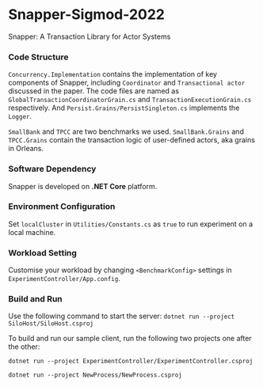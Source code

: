 # Snapper-Sigmod-2022
Snapper: A Transaction Library for Actor Systems

### Code Structure
`Concurrency.Implementation` contains the implementation of key components of Snapper, including `Coordinator` and `Transactional actor` discussed in the paper. The code files are named as `GlobalTransactionCoordinatorGrain.cs` and `TransactionExecutionGrain.cs` respectively. And `Persist.Grains/PersistSingleton.cs` implements the `Logger`.

`SmallBank` and `TPCC` are two benchmarks we used. `SmallBank.Grains` and `TPCC.Grains` contain the transaction logic of user-defined actors, aka grains in Orleans.

### Software Dependency
Snapper is developed on **.NET Core** platform.

### Environment Configuration
Set `localCluster` in `Utilities/Constants.cs` as `true` to run experiment on a local machine.

### Workload Setting
Customise your workload by changing `<BenchmarkConfig>` settings in `ExperimentController/App.config`.

### Build and Run
Use the following command to start the server:
`dotnet run --project SiloHost/SiloHost.csproj`

To build and run our sample client, run the following two projects one after the other:

`dotnet run --project ExperimentController/ExperimentController.csproj`

`dotnet run --project NewProcess/NewProcess.csproj`